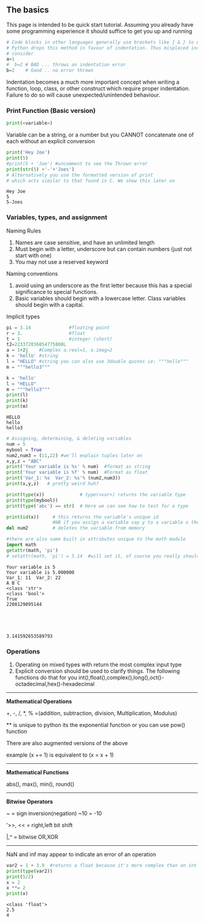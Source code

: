
## The basics

This page is intended to be quick start tutorial. Assuming you already have some programming experience it should suffice to get you up and running


```python
# Code blocks in other languages generally use brackets like { & } to denote the start and end. 
# Python drops this method in favour of indentation. Thus misplaced indentation will throw an error
# consider
a=1
#  b=2 # BAD ... throws an indentation error
b=2    # Good .. no error thrown
```

Indentation becomes a much more important concept when writing a function, loop, class, or other construct which require proper indentation. Failure to do so will cause unexpected/unintended behaviour.

### Print Function (Basic version)
```python
print(<variable>)
```
Variable can be a string, or a number but you CANNOT concatenate one of each without an explicit conversion


```python
print('Hey Joe')
print(5)
#print(5 + 'Joe') #uncomment to see the Thrown error
print(str(5) +'-'+'Joes')
# Alternatively you use the formatted version of print 
# which acts similar to that found in C. We show this later on
```

    Hey Joe
    5
    5-Joes
    

### Variables, types, and assignment
Naming Rules
1. Names are case sensitive, and have an unlimited length
2. Must begin with a letter, underscore but can contain numbers (just not start with one)
3. You may not use a reserved keyword

Naming conventions 
1. avoid using an underscore as the first letter because this has a special significance to special functions. 
2. Basic variables should begin with a lowercase letter. Class variables should begin with a capital.

Implicit types
```python
pi = 3.14              #floating point
r = 3.                 #float
t = 1                  #integer (short)
t2=223372036854775808L
a = 1+2j    #Complex a.real=1, a.imag=2
k = 'hello' #string
l = "HELLO" #string you can also use 3double quotes ie: """hello"""
m = """hello3"""
```


```python
k = 'hello' 
l = "HELLO" 
m = """hello3"""
print(l)
print(k)
print(m)
```

    HELLO
    hello
    hello3
    


```python
# Assigning, determining, & deleting variables
num = 5 
mybool = True
num2,num3 = (11,22) #we'll explain tuples later on
x,y,z = "ABC"
print('Your variable is %s' % num)  #format as string
print('Your variable is %f' % num)  #Format as float
print('Var_1: %s  Var_2: %s'% (num2,num3))
print(x,y,z)   # pretty weird huh?

print(type(x))             # type(<var>) returns the variable type
print(type(mybool))        
print(type('abc') == str)  # Here we can see how to test for a type

print(id(x))     # this returns the variable's unique id
                 #NB if you assign a variable say y to a variable x then they'll have the same id
del num2         # deletes the variable from memory

#there are also some built in attributes unique to the math module
import math
getattr(math, 'pi')
# setattr(math, 'pi') = 3.14  #will set it, of course you really shouldn't do this
```

    Your variable is 5
    Your variable is 5.000000
    Var_1: 11  Var_2: 22
    A B C
    <class 'str'>
    <class 'bool'>
    True
    2208129895144
    




    3.141592653589793



### Operations 
1. Operating on mixed types with return the most complex input type
2. Explicit conversion should be used to clarify things. The following functions do that for you
int(),float(),complex(),long(),oct()-octadecimal,hex()-hexadecimal
***
**Mathematical Operations**

+, -, /, *, % =(addition, subtraction, division, Multiplication, Modulus)

** is unique to python its the exponential function or you can use pow() function

There are also augmented versions of the above

example (x += 1) is equivalent to (x = x + 1)
***
**Mathematical Functions**

abs(), max(), min(), round()
***
**Bitwise Operators**

~   = sign inversion(negation) ~10 = -10

'>>, <<  = right,left bit shift

|,^      = bitwise OR,XOR
***
NaN and inf may appear to indicate an error of an operation


```python
var2 = 1 + 3.9  #returns a float because it's more complex than an int
print(type(var2))
print(5/2)
x = 2
x **= 2
print(x)
```

    <class 'float'>
    2.5
    4
    
